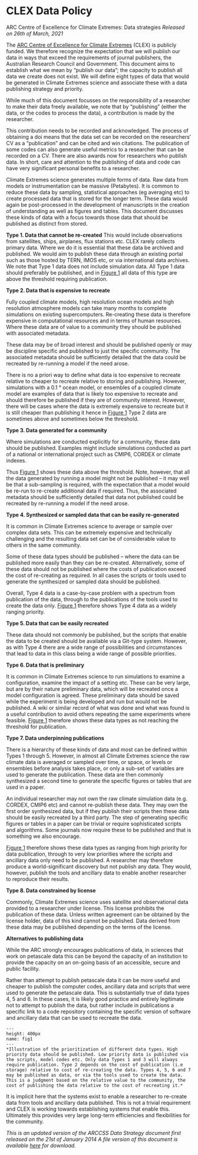 # CLEX Data Policy

ARC Centre of Excellence for Climate Extremes: Data strategies
*Released on 26th of March, 2021*
 
The [ARC Centre of Excellence for Climate Extremes](https://climateextremes.org.au) (CLEX) is publicly funded. We therefore recognize the expectation that we will publish our data in ways that exceed the requirements of journal publishers, the Australian Research Council and Government. This document aims to establish what we mean by “publish our data”; the capacity to publish all data we create does not exist. We will define eight types of data that would be generated in Climate Extremes science and associate these with a data publishing strategy and priority.
 
While much of this document focusses on the responsibility of a researcher to make their data freely available, we note that by “publishing” (either the data, or the codes to process the data), a contribution is made by the researcher.
 
This contribution needs to be recorded and acknowledged. The process of obtaining a doi means that the data set can be recorded on the researchers’ CV as a “publication” and can be cited and win citations. The publication of some codes can also generate useful metrics to a researcher that can be recorded on a CV. There are also awards now for researchers who publish data. In short, care and attention to the publishing of data and code can have very significant personal benefits to a researcher.
 
 
Climate Extremes science generates multiple forms of data. Raw data from models or instrumentation can be massive (Petabytes). It is common to reduce these data by sampling, statistical approaches (eg averaging etc) to create processed data that is stored for the longer term. These data would again be post-processed in the development of manuscripts in the creation of understanding as well as figures and tables. This document discusses these kinds of data with a focus towards those data that should be published as distinct from stored.
 
 
**Type 1. Data that cannot be re-created**
This would include observations from satellites, ships, airplanes, flux stations etc. CLEX rarely collects primary data. Where we do it is essential that these data be archived and published. We would aim to publish these data through an existing portal such as those hosted by TERN, IMOS etc, or via international data archives. We note that Type 1 data does not include simulation data. All Type 1 data should preferably be published, and in [Figure 1](fig1) all data of this type are above the threshold requiring publication.
 

**Type 2. Data that is expensive to recreate**
 
Fully coupled climate models, high resolution ocean models and high resolution atmosphere models can take many months to complete simulations on existing supercomputers. Re-creating these data is therefore expensive in computational resources and in terms of human resources. Where these data are of value to a community they should be published with associated metadata.
 
These data may be of broad interest and should be published openly or may be discipline specific and published to just the specific community. The associated metadata should be sufficiently detailed that the data could be recreated by re-running a model if the need arose.
 
There is no a priori way to define what data is too expensive to recreate relative to cheaper to recreate relative to storing and publishing. However, simulations with a 0.1 &deg; ocean model, or ensembles of a coupled climate model are examples of data that is likely too expensive to recreate and should therefore be published if they are of community interest. However, there will be cases where the data is extremely expensive to recreate but it is still cheaper than publishing it hence in [Figure 1](fig1) Type 2 data are sometimes above and sometimes below the threshold.
 

**Type 3. Data generated for a community**
 
Where simulations are conducted explicitly for a community, these data should be published. Examples might include simulations conducted as part of a national or international project such as CMIP6, CORDEX or climate indexes.
 
Thus [Figure 1](fig1) shows these data above the threshold. Note, however, that all the data generated by running a model might not be published – it may well be that a sub-sampling is required, with the expectation that a model would be re-run to re-create additional data if required. Thus, the associated metadata should be sufficiently detailed that data not published could be recreated by re-running a model if the need arose.
 

**Type 4. Synthesized or sampled data that can be easily re-generated**
 
It is common in Climate Extremes science to average or sample over complex data sets. This can be extremely expensive and technically challenging and the resulting data set can be of considerable value to others in the same community.
 
Some of these data types should be published – where the data can be published more easily than they can be re-created. Alternatively, some of these data should not be published where the costs of publication exceed the cost of re-creating as required. In all cases the scripts or tools used to generate the synthesized or sampled data should be published.
 
Overall, Type 4 data is a case-by-case problem with a spectrum from publication of the data, through to the publications of the tools used to create the data only. [Figure 1](fig1) therefore shows Type 4 data as a widely ranging priority.
 

**Type 5. Data that can be easily recreated**
 
These data should not commonly be published, but the scripts that enable the data to be created should be available via a Git-type system. However, as with Type 4 there are a wide range of possibilities and circumstances that lead to data in this class being a wide range of possible priorities.
 

**Type 6. Data that is preliminary**
 
It is common in Climate Extremes science to run simulations to examine a configuration, examine the impact of a setting etc. These can be very large, but are by their nature preliminary data, which will be recreated once a model configuration is agreed. These preliminary data should be saved while the experiment is being developed and run but would not be published. A wiki or similar record of what was done and what was found is a useful contribution to avoid others repeating the same experiments where feasible. [Figure 1](fig1) therefore shows these data types as not reaching the threshold for publication.
 

**Type 7. Data underpinning publications**
 
There is a hierarchy of these kinds of data and most can be defined within Types 1 through 5. However, in almost all Climate Extremes science the raw climate data is averaged or sampled over time, or space, or levels or ensembles before analysis takes place, or only a sub-set of variables are used to generate the publication. These data are then commonly synthesized a second time to generate the specific figures or tables that are used in a paper.
 
An individual researcher may not own the raw climate simulation data (e.g. CORDEX, CMIP6 etc) and cannot re-publish these data. They may own the first order synthesized data, but if they publish their scripts then these data should be easily recreated by a third party. The step of generating specific figures or tables in a paper can be trivial or require sophisticated scripts and algorithms. Some journals now require these to be published and that is something we also encourage.
 
[Figure 1](fig1) therefore shows these data types as ranging from high priority for data publication, through to very low priorities where the scripts and ancillary data only need to be published. A researcher may therefore produce a world-significant discovery but not publish any data. They would, however, publish the tools and ancillary data to enable another researcher to reproduce their results.
 

**Type 8. Data constrained by license**
 
Commonly, Climate Extremes science uses satellite and observational data provided to a researcher under license. This license prohibits the publication of these data. Unless written agreement can be obtained by the license holder, data of this kind cannot be published. Data derived from these data may be published depending on the terms of the license.
 

**Alternatives to publishing data**
 
While the ARC strongly encourages publications of data, in sciences that work on petascale data this can be beyond the capacity of an institution to provide the capacity on an on-going basis of an accessible, secure and public facility.
 
Rather than attempt to publish petascale data it can be more useful and cheaper to publish the computer codes, ancillary data and scripts that were used to generate the petascale data. This is substantially true of data types 4, 5 and 6. In these cases, it is likely good practice and entirely legitimate not to attempt to publish the data, but rather include in publications a specific link to a code repository containing the specific version of software and ancillary data that can be used to recreate the data.
 
```{figure} Data_policy_fig.png
---
height: 400px
name: fig1
---
*Illustration of the prioritization of different data types. High priority data should be published. Low priority data is published via the scripts, model codes etc. Only data Types 1 and 3 will always require publication. Type 2 depends on the cost of publication (i.e storage) relative to cost of re-creating the data. Types 4, 5, 6 and 7 may be published as data, or via the tools used to create the data. This is a judgment based on the relative value to the community, the cost of publishing the data relative to the cost of recreating it.*
```
 
It is implicit here that the systems exist to enable a researcher to re-create data from tools and ancillary data published. This is not a trivial requirement and CLEX is working towards establishing systems that enable this. Ultimately this provides very large long-term efficiencies and flexibilities for the community.
 

*This is an updated version of the ARCCSS Data Strategy  document first released on the 21st of January 2014
A file version of this document is available [here](http://climate-cms.wikis.unsw.edu.au/index.php?title=CLEX_data_strategy_20210326.docx&action=edit&redlink=1) for download.*
